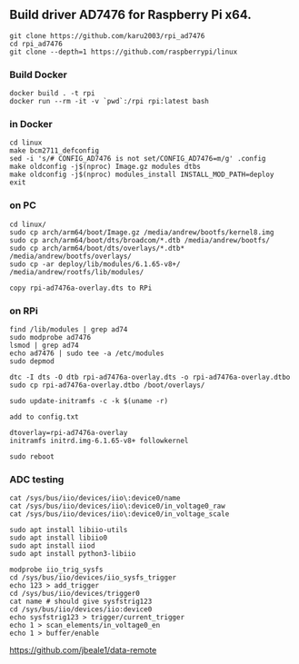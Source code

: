 ## Build driver AD7476 for Raspberry Pi x64.

    git clone https://github.com/karu2003/rpi_ad7476
    cd rpi_ad7476
    git clone --depth=1 https://github.com/raspberrypi/linux

### Build Docker

    docker build . -t rpi
    docker run --rm -it -v `pwd`:/rpi rpi:latest bash

### in Docker

    cd linux
    make bcm2711_defconfig
    sed -i 's/# CONFIG_AD7476 is not set/CONFIG_AD7476=m/g' .config
    make oldconfig -j$(nproc) Image.gz modules dtbs
    make oldconfig -j$(nproc) modules_install INSTALL_MOD_PATH=deploy
    exit

### on PC

    cd linux/
    sudo cp arch/arm64/boot/Image.gz /media/andrew/bootfs/kernel8.img 
    sudo cp arch/arm64/boot/dts/broadcom/*.dtb /media/andrew/bootfs/
    sudo cp arch/arm64/boot/dts/overlays/*.dtb* /media/andrew/bootfs/overlays/
    sudo cp -ar deploy/lib/modules/6.1.65-v8+/ /media/andrew/rootfs/lib/modules/

    copy rpi-ad7476a-overlay.dts to RPi

### on RPi

    find /lib/modules | grep ad74
    sudo modprobe ad7476
    lsmod | grep ad74
    echo ad7476 | sudo tee -a /etc/modules
    sudo depmod

    dtc -I dts -O dtb rpi-ad7476a-overlay.dts -o rpi-ad7476a-overlay.dtbo
    sudo cp rpi-ad7476a-overlay.dtbo /boot/overlays/

    sudo update-initramfs -c -k $(uname -r)

    add to config.txt

    dtoverlay=rpi-ad7476a-overlay
    initramfs initrd.img-6.1.65-v8+ followkernel

    sudo reboot

### ADC testing

    cat /sys/bus/iio/devices/iio\:device0/name
    cat /sys/bus/iio/devices/iio\:device0/in_voltage0_raw 
    cat /sys/bus/iio/devices/iio\:device0/in_voltage_scale

    sudo apt install libiio-utils
    sudo apt install libiio0
    sudo apt install iiod
    sudo apt install python3-libiio

    modprobe iio_trig_sysfs
    cd /sys/bus/iio/devices/iio_sysfs_trigger
    echo 123 > add_trigger
    cd /sys/bus/iio/devices/trigger0
    cat name # should give sysfstrig123
    cd /sys/bus/iio/devices/iio:device0
    echo sysfstrig123 > trigger/current_trigger
    echo 1 > scan_elements/in_voltage0_en
    echo 1 > buffer/enable

https://github.com/jbeale1/data-remote
